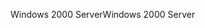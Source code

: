 <span data-ttu-id="b782d-101">Windows 2000 Server</span><span class="sxs-lookup"><span data-stu-id="b782d-101">Windows 2000 Server</span></span>
